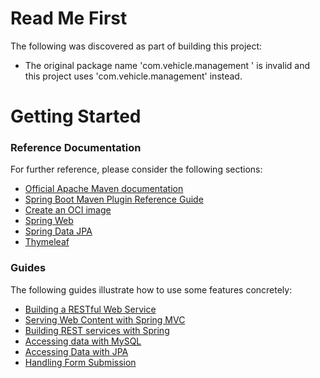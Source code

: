 # Read Me First
The following was discovered as part of building this project:

* The original package name 'com.vehicle.management ' is invalid and this project uses 'com.vehicle.management' instead.

# Getting Started

### Reference Documentation
For further reference, please consider the following sections:

* [Official Apache Maven documentation](https://maven.apache.org/guides/index.html)
* [Spring Boot Maven Plugin Reference Guide](https://docs.spring.io/spring-boot/docs/2.7.0-M2/maven-plugin/reference/html/)
* [Create an OCI image](https://docs.spring.io/spring-boot/docs/2.7.0-M2/maven-plugin/reference/html/#build-image)
* [Spring Web](https://docs.spring.io/spring-boot/docs/2.7.0-M2/reference/htmlsingle/#boot-features-developing-web-applications)
* [Spring Data JPA](https://docs.spring.io/spring-boot/docs/2.7.0-M2/reference/htmlsingle/#boot-features-jpa-and-spring-data)
* [Thymeleaf](https://docs.spring.io/spring-boot/docs/2.7.0-M2/reference/htmlsingle/#boot-features-spring-mvc-template-engines)

### Guides
The following guides illustrate how to use some features concretely:

* [Building a RESTful Web Service](https://spring.io/guides/gs/rest-service/)
* [Serving Web Content with Spring MVC](https://spring.io/guides/gs/serving-web-content/)
* [Building REST services with Spring](https://spring.io/guides/tutorials/bookmarks/)
* [Accessing data with MySQL](https://spring.io/guides/gs/accessing-data-mysql/)
* [Accessing Data with JPA](https://spring.io/guides/gs/accessing-data-jpa/)
* [Handling Form Submission](https://spring.io/guides/gs/handling-form-submission/)

